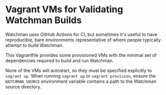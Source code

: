 # Vagrant VMs for Validating Watchman Builds

Watchman uses GitHub Actions for CI, but sometimes it's useful to have
reproducible, bare environments representative of where people
typically attempt to build Watchman.

This Vagrantfile provides some provisioned VMs with the minimal set of
dependencies required to build and run Watchman.

None of the VMs will autostart, so they must be specified explicitly
to `vagrant up`. When running `vagrant up` or `vagrant provision`,
ensure the `WATCHMAN_SOURCE` environment variable contains a path to
the Watchman source directory.
